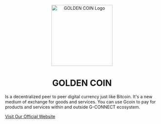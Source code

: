 <p align="center">
  <a href="https://www.goldencoinweb.com/">
    <img alt="GOLDEN  COIN Logo" src="" width="200" />
  </a>
</p>
<h1 align="center">
  GOLDEN  COIN
</h1>

Is a decentralized peer to peer digital currency just like Bitcoin. It's a new medium of exchange for goods and services. You can use Gcoin to pay for products and services within and outside G-CONNECT ecosystem.

[Visit Our Official Website](https://www.goldencoinweb.com/)
